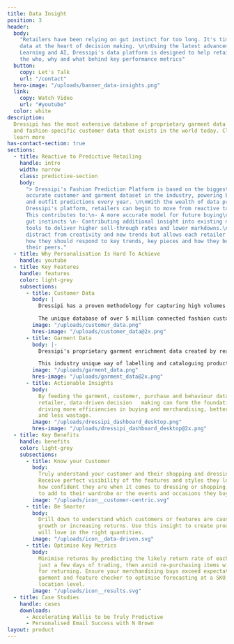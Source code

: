 ```yaml
---
title: Data Insight
position: 3
header:
  body:
    "Retailers have been relying on gut instinct for too long. It's time to put
    data at the heart of decision making. \n\nUsing the latest advancements in Machine
    Learning and AI, Dressipi's data platform is designed to help retailers understand
    the who, why and what behind key performance metrics"
  button:
    copy: Let's Talk
    url: "/contact"
  hero-image: "/uploads/banner_data-insights.png"
  link:
    copy: Watch Video
    url: "#youtube"
  color: white
description:
  Dressipi has the most extensive database of proprietary garment data
  and fashion-specific customer data that exists in the world today. Click here to
  learn more
has-contact-section: true
sections:
  - title: Reactive to Predictive Retailing
    handle: intro
    width: narrow
    class: predictive-section
    body:
      "> Dressipi's Fashion Prediction Platform is based on the biggest and most
      accurate customer and garment dataset in the industry, powering billions of product
      and outfit predictions every year. \n\nWith the wealth of data provided from using
      Dressipi's platform, retailers can begin to move from reactive to predictive retailing.
      This contributes to:\n- A more accurate model for future buying\n- Honing expert
      gut instincts \n- Contributing additional insight into existing merchandising
      tools to deliver higher sell-through rates and lower markdowns.\n\nThis does not
      distract from creativity and new trends but allows each retailer to better predict
      how they should respond to key trends, key pieces and how they benchmark against
      their peers."
  - title: Why Personalisation Is Hard To Achieve
    handle: youtube
  - title: Key Features
    handle: features
    color: light-grey
    subsections:
      - title: Customer Data
        body: |
          Dressipi has a proven methodology for capturing high volumes of fashion-specific customer data, giving retailers a deeper understanding of core customers and customer segments across all product sales and returns.

          The unique database of over 5 million connected fashion customers means retailers can see accurate data on attitudes to trends, preferences, lifestyle and where else the customer shops for key wardrobe items along with how their profile attributes shift over time.
        image: "/uploads/customer_data.png"
        hres-image: "/uploads/customer_data@2x.png"
      - title: Garment Data
        body: |-
          Dressipi's proprietary garment enrichment data created by real stylists is a world first. Each garment receives up to 35 data points which are checked and validated by an in-house stylist team.

          This industry unique way of labelling and cataloguing product streams gives the retailer a useful, data-driven view of all products attributes. It enables the platform to match the right size and fit of each garment to each customer as well as to create automated outfit suggestions in real-time that are personal to every customer.
        image: "/uploads/garment_data.png"
        hres-image: "/uploads/garment_data@2x.png"
      - title: Actionable Insights
        body:
          By feeding the garment, customer, purchase and behaviour data back to the
          retailer, data-driven decision   making can form the foundation of your business
          driving more efficiencies in buying and merchandising, better customer experiences
          and less wastage.
        image: "/uploads/dressipi_dashboard_desktop.png"
        hres-image: "/uploads/dressipi_dashboard_desktop@2x.png"
  - title: Key Benefits
    handle: benefits
    color: light-grey
    subsections:
      - title: Know your Customer
        body:
          Truly understand your customer and their shopping and dressing preferences.
          Receive perfect visibility of the features and styles they love or won’t wear,
          how confident they are when it comes to dressing or shopping, what they want
          to add to their wardrobe or the events and occasions they buy for.
        image: "/uploads/icon__customer-centric.svg"
      - title: Be Smarter
        body:
          Drill down to understand which customers or features are causing high sales
          growth or increasing returns. Use this insight to create products your customers
          will love in the right quantities.
        image: "/uploads/icon__data-driven.svg"
      - title: Optimise Key Metrics
        body:
          Minimise returns by predicting the likely return rate of each product within
          just a few days of trading, then avoid re-purchasing items with a high propensity
          for returning. Ensure your merchandising buys exceed expectations by using Dressipi’s
          garment and feature checker to optimise forecasting at a SKU, size and individual
          location level.
        image: "/uploads/icon__results.svg"
  - title: Case Studies
    handle: cases
    downloads:
      - Accelerating Wallis to be Truly Predictive
      - Personalised Email Success with N Brown
layout: product
---
```


